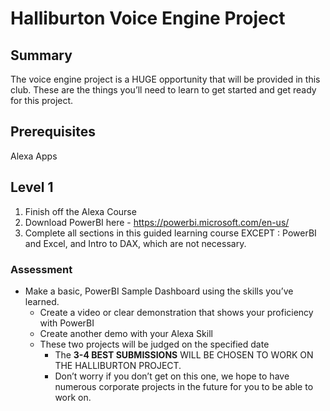 # Halliburton Voice Engine Project

## Summary
The voice engine project is a HUGE opportunity that will be provided in this club. These are the things you’ll need to learn to get started and get ready for this project.

## Prerequisites
Alexa Apps

## Level 1
1. Finish off the Alexa Course
2. Download PowerBI here - https://powerbi.microsoft.com/en-us/
3. Complete all sections in this guided learning course EXCEPT : PowerBI and Excel, and Intro to DAX, which are not necessary.
### Assessment
* Make a basic, PowerBI Sample Dashboard using the skills you’ve learned. 
  * Create a video or clear demonstration that shows your proficiency with PowerBI
  * Create another demo with your Alexa Skill
  * These two projects will be judged on the specified date
    * The __3-4 BEST SUBMISSIONS__ WILL BE CHOSEN TO WORK ON THE HALLIBURTON PROJECT. 
    * Don’t worry if you don’t get on this one, we hope to have numerous corporate projects in the future for you to be able to work on.
